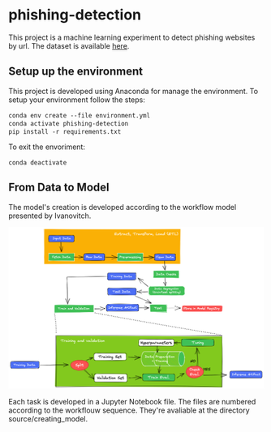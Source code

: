 # phishing-detection

This project is a machine learning experiment to detect phishing websites by url.
The dataset is available [here](https://data.mendeley.com/datasets/c2gw7fy2j4/3).

## Setup up the environment

This project is developed using Anaconda for manage the environment. To setup your environment follow the steps:

    conda env create --file environment.yml
    conda activate phishing-detection
    pip install -r requirements.txt

To exit the envoriment:

    conda deactivate

## From Data to Model

The model's creation is developed according to the workflow model presented by Ivanovitch.

![Ivanovitch's Model](images/ivanovicth_workflow.png)

Each task is developed in a Jupyter Notebook file. The files are numbered according to the workflouw sequence. They're avaliable at the directory source/creating_model.